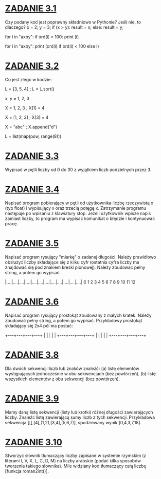 # [ZADANIE 3.1](Zadanie_3-1.py)
Czy podany kod jest poprawny składniowo w Pythonie? Jeśli nie, to dlaczego?
x = 2; y = 3;
if (x > y):
    result = x;
else:
    result = y;

for i in "axby": if ord(i) < 100: print (i)

for i in "axby": print (ord(i) if ord(i) < 100 else i)

# [ZADANIE 3.2](Zadanie_3-2.py)
Co jest złego w kodzie:

L = [3, 5, 4] ; L = L.sort()

x, y = 1, 2, 3

X = 1, 2, 3 ; X[1] = 4

X = [1, 2, 3] ; X[3] = 4

X = "abc" ; X.append("d")

L = list(map(pow, range(8)))

# [ZADANIE 3.3](Zadanie_3-3.py)
Wypisać w pętli liczby od 0 do 30 z wyjątkiem liczb podzielnych przez 3.

# [ZADANIE 3.4](Zadanie_3-4.py)
Napisać program pobierający w pętli od użytkownika liczbę rzeczywistą x (typ float) i wypisujący x oraz trzecią potęgę x. Zatrzymanie programu następuje po wpisaniu z klawiatury stop. Jeżeli użytkownik wpisze napis zamiast liczby, to program ma wypisać komunikat o błędzie i kontynuować pracę.

# [ZADANIE 3.5](Zadanie_3-5.py)
Napisać program rysujący "miarkę" o zadanej długości. Należy prawidłowo obsłużyć liczby składające się z kilku cyfr (ostatnia cyfra liczby ma znajdować się pod znakiem kreski pionowej). Należy zbudować pełny string, a potem go wypisać.

|....|....|....|....|....|....|....|....|....|....|....|....|
0    1    2    3    4    5    6    7    8    9   10   11   12

# [ZADANIE 3.6](Zadanie_3-6.py)
Napisać program rysujący prostokąt zbudowany z małych kratek. Należy zbudować pełny string, a potem go wypisać. Przykładowy prostokąt składający się 2x4 pól ma postać:

+---+---+---+---+
|   |   |   |   |
+---+---+---+---+
|   |   |   |   | 
+---+---+---+---+

# [ZADANIE 3.8](Zadanie_3-8.py)
Dla dwóch sekwencji liczb lub znaków znaleźć: (a) listę elementów występujących jednocześnie w obu sekwencjach (bez powtórzeń), (b) listę wszystkich elementów z obu sekwencji (bez powtórzeń).

# [ZADANIE 3.9](Zadanie_3-9.py)
Mamy daną listę sekwencji (listy lub krotki) różnej długości zawierających liczby. Znaleźć listę zawierającą sumy liczb z tych sekwencji. Przykładowa sekwencja [[],[4],(1,2),[3,4],(5,6,7)], spodziewany wynik [0,4,3,7,18].

# [ZADANIE 3.10](Zadanie_3-10.py)
Stworzyć słownik tłumaczący liczby zapisane w systemie rzymskim (z literami I, V, X, L, C, D, M) na liczby arabskie (podać kilka sposobów tworzenia takiego słownika). Mile widziany kod tłumaczący całą liczbę [funkcja roman2int()]. 
